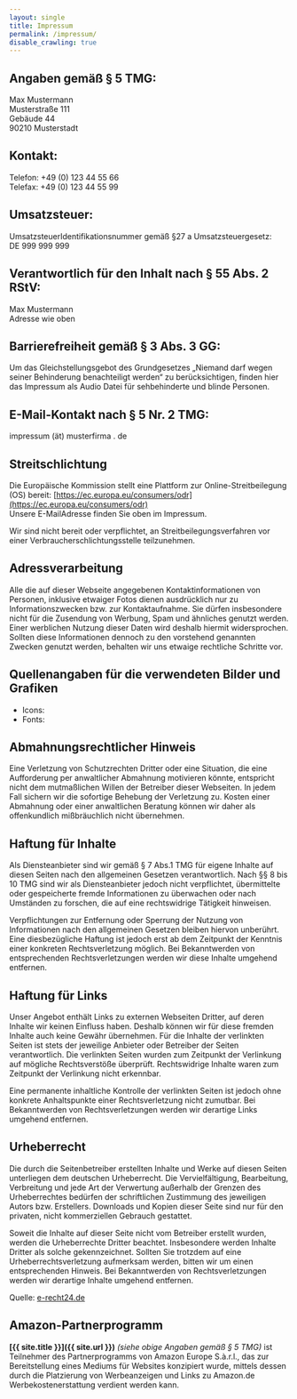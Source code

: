 ```yaml
---
layout: single
title: Impressum
permalink: /impressum/
disable_crawling: true
---
```


## Angaben gemäß § 5 TMG:

Max Mustermann  
Musterstraße 111  
Gebäude 44  
90210 Musterstadt

## Kontakt:

Telefon: +49 (0) 123 44 55 66  
Telefax: +49 (0) 123 44 55 99  

## Umsatzsteuer:

UmsatzsteuerIdentifikationsnummer gemäß §27 a Umsatzsteuergesetz:  
DE 999 999 999

## Verantwortlich für den Inhalt nach § 55 Abs. 2 RStV:

Max Mustermann  
Adresse wie oben

## Barrierefreiheit gemäß § 3 Abs. 3 GG:

Um das Gleichstellungsgebot des Grundgesetzes „Niemand darf wegen seiner Behinderung benachteiligt werden“ zu berücksichtigen, finden hier das Impressum als Audio Datei für sehbehinderte und blinde Personen.

## E-Mail-Kontakt nach § 5 Nr. 2 TMG:
impressum
<del style="display:none;">-Entfernen Sie diesen Text inklusive der Bindestriche am Anfang und Ende-</del>
&#32;(ät)&#32;
<span style="display:inline;">musterfirma&#32;.&#32;de</span>

## Streitschlichtung

Die Europäische Kommission stellt eine Plattform zur Online-Streitbeilegung (OS) bereit: [https://ec.europa.eu/consumers/odr](https://ec.europa.eu/consumers/odr)  
Unsere E-MailAdresse finden Sie oben im Impressum.

Wir sind nicht bereit oder verpflichtet, an Streitbeilegungsverfahren vor einer Verbraucherschlichtungsstelle teilzunehmen.

## Adressverarbeitung

Alle die auf dieser Webseite angegebenen Kontaktinformationen von Personen, inklusive etwaiger Fotos dienen ausdrücklich nur zu Informationszwecken bzw. zur Kontaktaufnahme. Sie dürfen insbesondere nicht für die Zusendung von Werbung, Spam und ähnliches genutzt werden. Einer werblichen Nutzung dieser Daten wird deshalb hiermit widersprochen. Sollten diese Informationen dennoch zu den vorstehend genannten Zwecken genutzt werden, behalten wir uns etwaige rechtliche Schritte vor.

## Quellenangaben für die verwendeten Bilder und Grafiken

* Icons:
* Fonts:

## Abmahnungsrechtlicher Hinweis

Eine Verletzung von Schutzrechten Dritter oder eine Situation, die eine Aufforderung per anwaltlicher Abmahnung motivieren könnte, entspricht nicht dem mutmaßlichen Willen der Betreiber dieser Webseiten. In jedem Fall sichern wir die sofortige Behebung der Verletzung zu. Kosten einer Abmahnung oder einer anwaltlichen Beratung können wir daher als offenkundlich mißbräuchlich nicht übernehmen.

## Haftung für Inhalte

Als Diensteanbieter sind wir gemäß § 7 Abs.1 TMG für eigene Inhalte auf diesen Seiten nach den allgemeinen Gesetzen verantwortlich. Nach §§ 8 bis 10 TMG sind wir als Diensteanbieter jedoch nicht verpflichtet, übermittelte oder gespeicherte fremde Informationen zu überwachen oder nach Umständen zu forschen, die auf eine rechtswidrige Tätigkeit hinweisen.

Verpflichtungen zur Entfernung oder Sperrung der Nutzung von Informationen nach den allgemeinen Gesetzen bleiben hiervon unberührt. Eine diesbezügliche Haftung ist jedoch erst ab dem Zeitpunkt der Kenntnis einer konkreten Rechtsverletzung möglich. Bei Bekanntwerden von entsprechenden Rechtsverletzungen werden wir diese Inhalte umgehend entfernen.

## Haftung für Links

Unser Angebot enthält Links zu externen Webseiten Dritter, auf deren Inhalte wir keinen Einfluss haben. Deshalb können wir für diese fremden Inhalte auch keine Gewähr übernehmen. Für die Inhalte der verlinkten Seiten ist stets der jeweilige Anbieter oder Betreiber der Seiten verantwortlich. Die verlinkten Seiten wurden zum Zeitpunkt der Verlinkung auf mögliche Rechtsverstöße überprüft. Rechtswidrige Inhalte waren zum Zeitpunkt der Verlinkung nicht erkennbar.

Eine permanente inhaltliche Kontrolle der verlinkten Seiten ist jedoch ohne konkrete Anhaltspunkte einer Rechtsverletzung nicht zumutbar. Bei Bekanntwerden von Rechtsverletzungen werden wir derartige Links umgehend entfernen.

## Urheberrecht

Die durch die Seitenbetreiber erstellten Inhalte und Werke auf diesen Seiten unterliegen dem deutschen Urheberrecht. Die Vervielfältigung, Bearbeitung, Verbreitung und jede Art der Verwertung außerhalb der Grenzen des Urheberrechtes bedürfen der schriftlichen Zustimmung des jeweiligen Autors bzw. Erstellers. Downloads und Kopien dieser Seite sind nur für den privaten, nicht kommerziellen Gebrauch gestattet.

Soweit die Inhalte auf dieser Seite nicht vom Betreiber erstellt wurden, werden die Urheberrechte Dritter beachtet. Insbesondere werden Inhalte Dritter als solche gekennzeichnet. Sollten Sie trotzdem auf eine Urheberrechtsverletzung aufmerksam werden, bitten wir um einen entsprechenden Hinweis. Bei Bekanntwerden von Rechtsverletzungen werden wir derartige Inhalte umgehend entfernen.

Quelle: [e-recht24.de](https://www.e-recht24.de)

## Amazon-Partnerprogramm

__[{{ site.title }}]({{ site.url }})__ _(siehe obige Angaben gemäß § 5 TMG)_ ist Teilnehmer des Partnerprogramms von Amazon Europe S.à.r.l., das zur Bereitstellung eines Mediums für Websites konzipiert wurde, mittels dessen durch die Platzierung von Werbeanzeigen und Links zu Amazon.de Werbekostenerstattung verdient werden kann.
